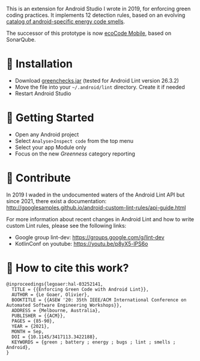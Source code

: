 This is an extension for Android Studio I wrote in 2019, for enforcing green coding practices. It implements 12 detection rules, based on an evolving [catalog of android-specific energy code smells](https://olegoaer.perso.univ-pau.fr/android-energy-smells/).

The successor of this prototype is now [ecoCode Mobile](https://github.com/cnumr/ecoCode/tree/main/src/android-plugin), based on SonarQube.

# 💾 Installation
* Download [greenchecks.jar]() (tested for Android Lint version 26.3.2)
* Move the file into your `~/.android/lint` directory. Create it if needed
* Restart Android Studio

# 🚀 Getting Started
* Open any Android project
* Select `Analyse>Inspect code` from the top menu
* Select your app Module only
* Focus on the new *Greenness* category reporting

# 🫵 Contribute

In 2019 I waded in the undocumented waters of the Android Lint API but since 2021, there exist a documentation: http://googlesamples.github.io/android-custom-lint-rules/api-guide.html

For more information about recent changes in Android Lint and how to write custom Lint rules, please see the following links:
* Google group lint-dev: https://groups.google.com/g/lint-dev
* KotlinConf on youtube: https://youtu.be/p8yX5-lPS6o

# 🔗 How to cite this work?
```
@inproceedings{legoaer:hal-03252141,
  TITLE = {{Enforcing Green Code with Android Lint}},
  AUTHOR = {Le Goaer, Olivier},
  BOOKTITLE = {{ASEW '20: 35th IEEE/ACM International Conference on Automated Software Engineering Workshops}},
  ADDRESS = {Melbourne, Australia},
  PUBLISHER = {{ACM}},
  PAGES = {85-90},
  YEAR = {2021},
  MONTH = Sep,
  DOI = {10.1145/3417113.3422188},
  KEYWORDS = {green ; battery ; energy ; bugs ; lint ; smells ; Android},
}
```
